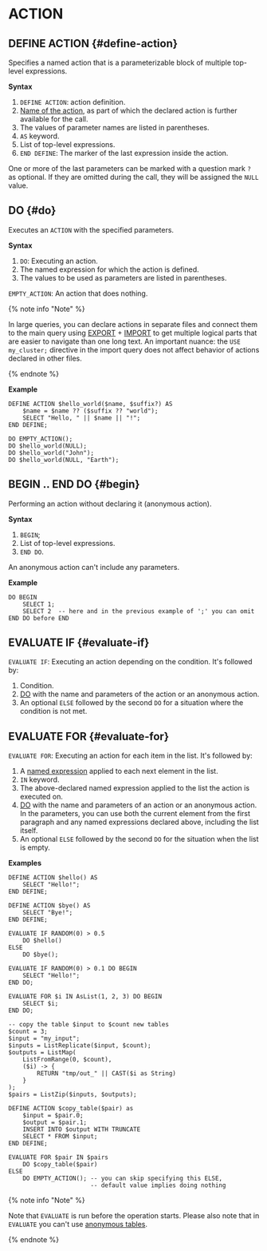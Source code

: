 # ACTION


## DEFINE ACTION {#define-action}

Specifies a named action that is a parameterizable block of multiple top-level expressions.

**Syntax**

1. `DEFINE ACTION`: action definition.
1. [Name of the action](expressions.md#named-nodes), as part of which the declared action is further available for the call.
1. The values of parameter names are listed in parentheses.
1. `AS` keyword.
1. List of top-level expressions.
1. `END DEFINE`: The marker of the last expression inside the action.

One or more of the last parameters can be marked with a question mark `?` as optional. If they are omitted during the call, they will be assigned the `NULL` value.

## DO {#do}

Executes an `ACTION` with the specified parameters.

**Syntax**
1. `DO`: Executing an action.
1. The named expression for which the action is defined.
1. The values to be used as parameters are listed in parentheses.

`EMPTY_ACTION`: An action that does nothing.

<!-- In fact, if user file system integration is supported in the product. YQL service over YDB may also be here. -->

{% note info "Note" %}

In large queries, you can declare actions in separate files and connect them to the main query using [EXPORT](export_import.md#export) + [IMPORT](export_import.md#import) to get multiple logical parts that are easier to navigate than one long text. An important nuance: the `USE my_cluster;` directive in the import query does not affect behavior of actions declared in other files.

{% endnote %}


**Example**

```yql
DEFINE ACTION $hello_world($name, $suffix?) AS
    $name = $name ?? ($suffix ?? "world");
    SELECT "Hello, " || $name || "!";
END DEFINE;

DO EMPTY_ACTION();
DO $hello_world(NULL);
DO $hello_world("John");
DO $hello_world(NULL, "Earth");
```




## BEGIN .. END DO {#begin}

Performing an action without declaring it (anonymous action).

**Syntax**
1. `BEGIN`;
1. List of top-level expressions.
1. `END DO`.

An anonymous action can't include any parameters.

**Example**

```
DO BEGIN
    SELECT 1;
    SELECT 2  -- here and in the previous example of ';' you can omit
END DO before END
```




## EVALUATE IF {#evaluate-if}
`EVALUATE IF`: Executing an action depending on the condition. It's followed by:

1. Condition.
2. [DO](#do) with the name and parameters of the action or an anonymous action.
3. An optional `ELSE` followed by the second `DO` for a situation where the condition is not met.

## EVALUATE FOR {#evaluate-for}
`EVALUATE FOR`: Executing an action for each item in the list. It's followed by:

1. A [named expression](expressions.md#named-nodes) applied to each next element in the list.
2. `IN` keyword.
3. The above-declared named expression applied to the list the action is executed on.
4. [DO](#do) with the name and parameters of an action or an anonymous action. In the parameters, you can use both the current element from the first paragraph and any named expressions declared above, including the list itself.
5. An optional `ELSE` followed by the second `DO` for the situation when the list is empty.

**Examples**
```yql
DEFINE ACTION $hello() AS
    SELECT "Hello!";
END DEFINE;

DEFINE ACTION $bye() AS
    SELECT "Bye!";
END DEFINE;

EVALUATE IF RANDOM(0) > 0.5
    DO $hello()
ELSE
    DO $bye();

EVALUATE IF RANDOM(0) > 0.1 DO BEGIN
    SELECT "Hello!";
END DO;

EVALUATE FOR $i IN AsList(1, 2, 3) DO BEGIN
    SELECT $i;
END DO;
```

```yql
-- copy the table $input to $count new tables
$count = 3;
$input = "my_input";
$inputs = ListReplicate($input, $count);
$outputs = ListMap(
    ListFromRange(0, $count),
    ($i) -> {
        RETURN "tmp/out_" || CAST($i as String)
    }
);
$pairs = ListZip($inputs, $outputs);

DEFINE ACTION $copy_table($pair) as
    $input = $pair.0;
    $output = $pair.1;
    INSERT INTO $output WITH TRUNCATE
    SELECT * FROM $input;
END DEFINE;

EVALUATE FOR $pair IN $pairs
    DO $copy_table($pair)
ELSE
    DO EMPTY_ACTION(); -- you can skip specifying this ELSE,
                       -- default value implies doing nothing
```

{% note info "Note" %}

Note that `EVALUATE` is run before the operation starts. Please also note that in `EVALUATE` you can't use [anonymous tables](select.md#temporary-tables).

{% endnote %}


